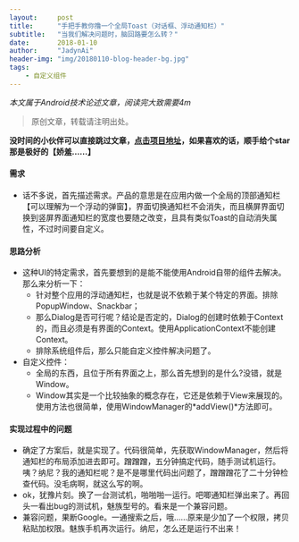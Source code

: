 ```yaml
---
layout:     post
title:      "手把手教你撸一个全局Toast（对话框、浮动通知栏）"
subtitle:   "当我们解决问题时，脑回路要怎么转？"
date:       2018-01-10
author:     "JadynAi"
header-img: "img/20180110-blog-header-bg.jpg"
tags:
    - 自定义组件
---
```


*本文属于Android技术论述文章，阅读完大致需要4m*   
>原创文章，转载请注明出处。 

**没时间的小伙伴可以直接跳过文章，[点击项目地址](https://github.com/JadynAi/GlobalWidget)，如果喜欢的话，顺手给个star那是极好的【娇羞……】**

#### 需求
- 话不多说，首先描述需求。产品的意思是在应用内做一个全局的顶部通知栏【可以理解为一个浮动的弹窗】，界面切换通知栏不会消失，而且横屏界面切换到竖屏界面通知栏的宽度也要随之改变，且具有类似Toast的自动消失属性，不过时间要自定义。

#### 思路分析
- 这种UI的特定需求，首先要想到的是能不能使用Android自带的组件去解决。那么来分析一下：
  - 针对整个应用的浮动通知栏，也就是说不依赖于某个特定的界面。排除PopupWindow、Snackbar；
  - 那么Dialog是否可行呢？结论是否定的，Dialog的创建时依赖于Context的，而且必须是有界面的Context。使用ApplicationContext不能创建Context。
  - 排除系统组件后，那么只能自定义控件解决问题了。
- 自定义控件：
  - 全局的东西，且位于所有界面之上，那么首先想到的是什么?没错，就是Window。
  - Window其实是一个比较抽象的概念存在，它还是依赖于View来展现的。使用方法也很简单，使用WindowManager的*addView()*方法即可。

#### 实现过程中的问题
- 确定了方案后，就是实现了。代码很简单，先获取WindowManager，然后将通知栏的布局添加进去即可。蹭蹭蹭，五分钟搞定代码，随手测试机运行。  咦？纳尼？我的通知栏呢？是不是哪里代码出问题了，蹭蹭蹭花了二十分钟检查代码。没毛病啊，就这么写的啊。
- ok，犹豫片刻。换了一台测试机，啪啪啪一运行。吧唧通知栏弹出来了。再回头一看出bug的测试机，魅族型号的。看来是一个兼容问题。
- 兼容问题，果断Google。一通搜索之后，哦……原来是少加了一个权限，拷贝粘贴加权限。魅族手机再次运行。纳尼，怎么还是运行不出来！




